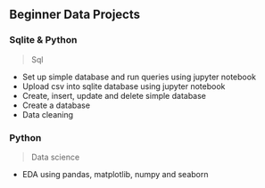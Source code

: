 ## Beginner Data Projects

### Sqlite & Python
> Sql
- Set up simple database and run queries using jupyter notebook
- Upload csv into sqlite database using jupyter notebook
- Create, insert, update and delete simple database
- Create a database
- Data cleaning

### Python
> Data science
- EDA using pandas, matplotlib, numpy and seaborn

<br />
